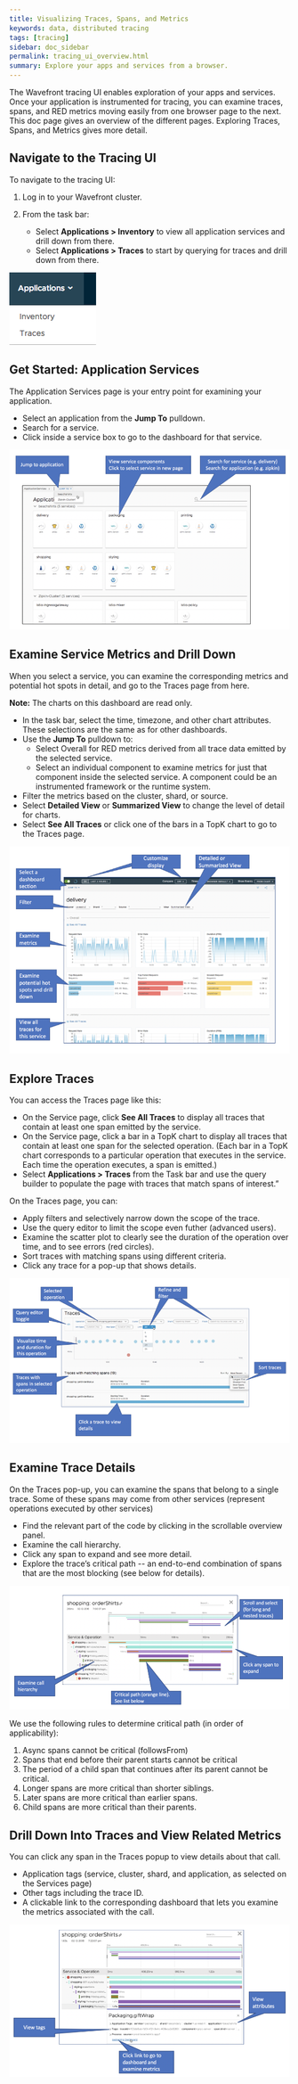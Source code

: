 ```yaml
---
title: Visualizing Traces, Spans, and Metrics
keywords: data, distributed tracing
tags: [tracing]
sidebar: doc_sidebar
permalink: tracing_ui_overview.html
summary: Explore your apps and services from a browser.
---
```


The Wavefront tracing UI enables exploration of your apps and services. Once your application is instrumented for tracing, you can examine traces, spans, and RED metrics moving easily from one browser page to the next. This doc page gives an overview of the different pages. Exploring Traces, Spans, and Metrics gives more detail.

## Navigate to the Tracing UI

To navigate to the tracing UI:
1. Log in to your Wavefront cluster.
2. From the task bar:

   - Select **Applications > Inventory** to view all application services and drill down from there. 
   - Select **Applications > Traces** to start by querying for traces and drill down from there. 

![tracing menu](images/tracing_menu.png)

## Get Started: Application Services

The Application Services page is your entry point for examining your application.
* Select an application from the **Jump To** pulldown.
* Search for a service.
* Click inside a service box to go to the dashboard for that service.

![app services](images/tracing_app_services.png)

## Examine Service Metrics and Drill Down

When you select a service, you can examine the corresponding metrics and potential hot spots in detail, and go to the Traces page from here.

**Note:** The charts on this dashboard are read only.

* In the task bar, select the time, timezone, and other chart attributes. These selections are the same as for other dashboards.
* Use the **Jump To** pulldown to:
  - Select Overall for RED metrics derived from all trace data emitted by the selected service.
  - Select an individual component to examine metrics for just that component inside the selected service. A component could be an instrumented framework or the runtime system.
* Filter the metrics based on the cluster, shard, or source.
* Select **Detailed View** or **Summarized View** to change the level of detail for charts.
* Select **See All Traces** or click one of the bars in a TopK chart to go to the Traces page.

![examine services](images/tracing_services.png)

## Explore Traces

You can access the Traces page like this:
*	On the Service page, click **See All Traces** to display all traces that contain at least one span emitted by the service.
*	On the Service page, click a bar in a TopK chart to display all traces that contain at least one span for the selected operation.  (Each bar in a TopK  chart corresponds to a particular operation that executes in the service. Each time the operation executes, a span is emitted.)
* Select **Applications > Traces** from the Task bar and use the query builder to populate the page with traces that match spans of interest.”


On the Traces page, you can:
* Apply filters and selectively narrow down the scope of the trace.
* Use the query editor to limit the scope even futher (advanced users).
* Examine the scatter plot to clearly see the duration of the operation over time, and to see errors (red circles).
* Sort traces with matching spans using different criteria.
* Click any trace for a pop-up that shows details.

![explore trace page](images/traces_trace_page.png)


## Examine Trace Details

On the Traces pop-up, you can examine the spans that belong to a single trace. Some of these spans may come from other services (represent operations executed by other services)
* Find the relevant part of the code by clicking in the scrollable overview panel.
* Examine the call hierarchy.
* Click any span to expand and see more detail.
* Explore the trace’s critical path -- an end-to-end combination of spans that are the most blocking (see below for details).

![trace popup](images/trace_popup_simple.png)

We use the following rules to determine critical path (in order of applicability):
1. Async spans cannot be critical (followsFrom)
2. Spans that end before their parent starts cannot be critical
3. The period of a child span that continues after its parent cannot be critical.
4. Longer spans are more critical than shorter siblings.
5. Later spans are more critical than earlier spans.
6. Child spans are more critical than their parents.

## Drill Down Into Traces and View Related Metrics

You can click any span in the Traces popup to view details about that call.
* Application tags (service, cluster, shard, and application, as selected on the Services page)
* Other tags including the trace ID.
* A clickable link to the corresponding dashboard that lets you examine the metrics associated with the call.

![trace popup expanded](images/trace_popup_expanded.png)
